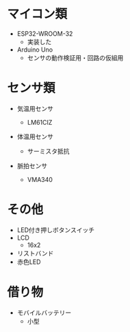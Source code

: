 # マイコン類
- ESP32-WROOM-32
    - 実装した
- Arduino Uno
    - センサの動作検証用・回路の仮組用
# センサ類
- 気温用センサ
    - LM61CIZ
    
- 体温用センサ
    - サーミスタ抵抗
    
- 脈拍センサ
    - VMA340

# その他
- LED付き押しボタンスイッチ
- LCD
    - 16x2
- リストバンド
- 赤色LED

# 借り物
- モバイルバッテリー
    - 小型
